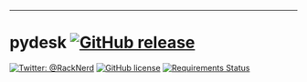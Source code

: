 -------
pydesk [![GitHub release](https://img.shields.io/github/release/qubyte/rubidium.svg)](https://github.com/gabrielferreira/pydesk/releases/latest)
============
[![Twitter: @RackNerd](https://img.shields.io/badge/contact-@racknerd-blue.svg?style=flat)](https://twitter.com/RackNerd)
[![GitHub license](https://img.shields.io/github/license/mashape/apistatus.svg)](https://github.com/gabrielferreira/pydesk/blob/master/LICENSE)
[![Requirements Status](https://requires.io/github/gabrielferreira/pydesk/requirements.svg?branch=master)](https://requires.io/github/gabrielferreira/pydesk/requirements/?branch=master)
